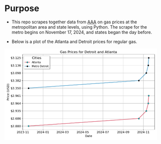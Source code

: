 # Purpose

- This repo scrapes together data from [AAA](https://gasprices.aaa.com/) on gas prices at the metropolitan area and state levels, using Python. The scrape for the metro begins on November 17, 2024, and states began the day before.

- Below is a plot of the Atlanta and Detroit prices for regular gas.



![Gas Prices](./CountyPrices/GasPrices.png)
